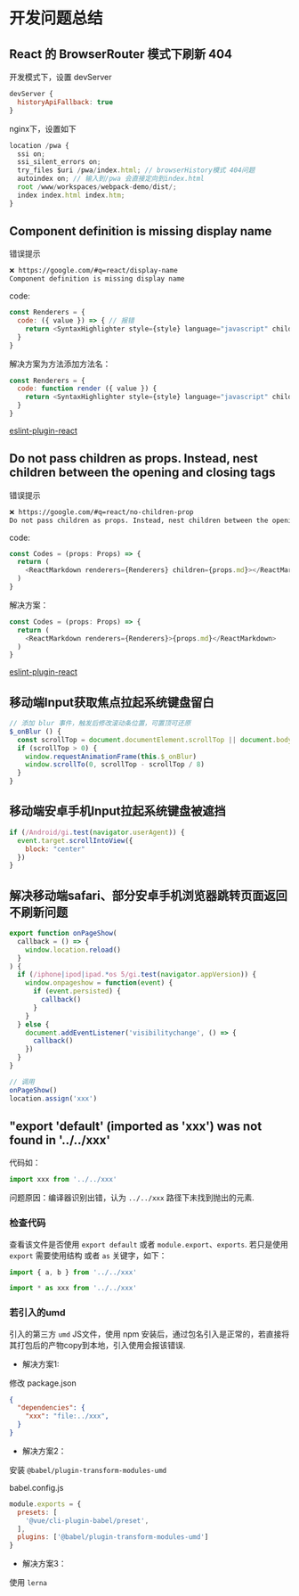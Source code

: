 # 开发问题总结

## React 的 BrowserRouter 模式下刷新 404

开发模式下，设置 devServer

```js
devServer {
  historyApiFallback: true
}
```

nginx下，设置如下

```js
location /pwa {
  ssi on;
  ssi_silent_errors on;
  try_files $uri /pwa/index.html; // browserHistory模式 404问题
  autoindex on; // 输入到/pwa 会直接定向到index.html
  root /www/workspaces/webpack-demo/dist/;
  index index.html index.htm;
}
```

## Component definition is missing display name

错误提示

```bash
❌ https://google.com/#q=react/display-name
Component definition is missing display name
```

code:

```js
const Renderers = {
  code: ({ value }) => { // 报错
    return <SyntaxHighlighter style={style} language="javascript" children={value} />
  }
}
```

解决方案为方法添加方法名：

```js
const Renderers = {
  code: function render ({ value }) {
    return <SyntaxHighlighter style={style} language="javascript" children={value} />
  }
}
```

[eslint-plugin-react](https://github.com/yannickcr/eslint-plugin-react/issues/597)

## Do not pass children as props. Instead, nest children between the opening and closing tags

错误提示

```bash
❌ https://google.com/#q=react/no-children-prop
Do not pass children as props. Instead, nest children between the opening and closing tags
```

code:

```js
const Codes = (props: Props) => {
  return (
    <ReactMarkdown renderers={Renderers} children={props.md}></ReactMarkdown> // 报错
  )
}
```

解决方案：

```js
const Codes = (props: Props) => {
  return (
    <ReactMarkdown renderers={Renderers}>{props.md}</ReactMarkdown>
  )
}
```

[eslint-plugin-react](https://github.com/yannickcr/eslint-plugin-react/blob/master/docs/rules/no-children-prop.md)

## 移动端Input获取焦点拉起系统键盘留白

```js
// 添加 blur 事件，触发后修改滚动条位置，可置顶可还原
$_onBlur () {
  const scrollTop = document.documentElement.scrollTop || document.body.scrollTop
  if (scrollTop > 0) {
    window.requestAnimationFrame(this.$_onBlur)
    window.scrollTo(0, scrollTop - scrollTop / 8)
  }
}
```

## 移动端安卓手机Input拉起系统键盘被遮挡

```js
if (/Android/gi.test(navigator.userAgent)) {
  event.target.scrollIntoView({
    block: "center"
  })
}
```

## 解决移动端safari、部分安卓手机浏览器跳转页面返回不刷新问题

```js
export function onPageShow(
  callback = () => {
    window.location.reload()
  }
) {
  if (/iphone|ipod|ipad.*os 5/gi.test(navigator.appVersion)) {
    window.onpageshow = function(event) {
      if (event.persisted) {
        callback()
      }
    }
  } else {
    document.addEventListener('visibilitychange', () => {
      callback()
    })
  }
}
```

```js
// 调用
onPageShow()
location.assign('xxx')
```

## "export 'default' (imported as 'xxx') was not found in '../../xxx'

代码如：

```js
import xxx from '../../xxx'
```

问题原因：编译器识别出错，认为 `../../xxx` 路径下未找到抛出的元素.

### 检查代码

查看该文件是否使用 `export default` 或者 `module.export`、`exports`. 若只是使用 `export` 需要使用结构 或者 `as` 关键字，如下：

```js
import { a, b } from '../../xxx'

import * as xxx from '../../xxx'
```

### 若引入的umd

引入的第三方 `umd` JS文件，使用 npm 安装后，通过包名引入是正常的，若直接将其打包后的产物copy到本地，引入使用会报该错误.

* 解决方案1:

修改 package.json

```json
{
  "dependencies": {
    "xxx": "file:../xxx",
  }
}
```

* 解决方案2：

安装 `@babel/plugin-transform-modules-umd`


babel.config.js

```js
module.exports = {
  presets: [
    '@vue/cli-plugin-babel/preset',
  ],
  plugins: ['@babel/plugin-transform-modules-umd']
}
```

* 解决方案3：

使用 `lerna`